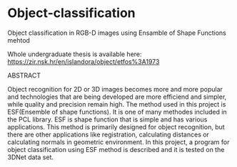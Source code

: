 # Object-classification
Object classification in RGB-D images using Ensamble of Shape Functions mehtod


Whole undergraduate thesis is available here: https://zir.nsk.hr/en/islandora/object/etfos%3A1973

ABSTRACT

Object recognition for 2D or 3D images becomes more and more popular and technologies that are being developed are more efficiend and simpler, while quality and precision remain high. The method used in this project is ESF(Ensemble of shape functions). It is one of many methodes included in the PCL library. ESF is shape function that is simple and has various applications. This method is primarily designed for object recognition, but there are other applications like registration, calculating distances or calculating normals in geometric environment. In this project, a program for object classification using ESF method is described and it is tested on the 3DNet data set.
